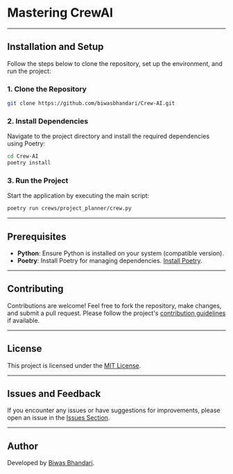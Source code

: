 
# Mastering CrewAI


---

## Installation and Setup

Follow the steps below to clone the repository, set up the environment, and run the project:

### 1. Clone the Repository

```bash
git clone https://github.com/biwasbhandari/Crew-AI.git
```

### 2. Install Dependencies

Navigate to the project directory and install the required dependencies using Poetry:

```bash
cd Crew-AI
poetry install
```

### 3. Run the Project

Start the application by executing the main script:

```bash
poetry run crews/project_planner/crew.py
```

---

## Prerequisites

- **Python**: Ensure Python is installed on your system (compatible version).
- **Poetry**: Install Poetry for managing dependencies. [Install Poetry](https://python-poetry.org/docs/#installation).

---

## Contributing

Contributions are welcome! Feel free to fork the repository, make changes, and submit a pull request. Please follow the project's [contribution guidelines](CONTRIBUTING.md) if available.

---

## License

This project is licensed under the [MIT License](LICENSE).

---

## Issues and Feedback

If you encounter any issues or have suggestions for improvements, please open an issue in the [Issues Section](https://github.com/biwasbhandari/Crew-AI/issues).

---

## Author

Developed by [Biwas Bhandari](https://github.com/biwasbhandari).
